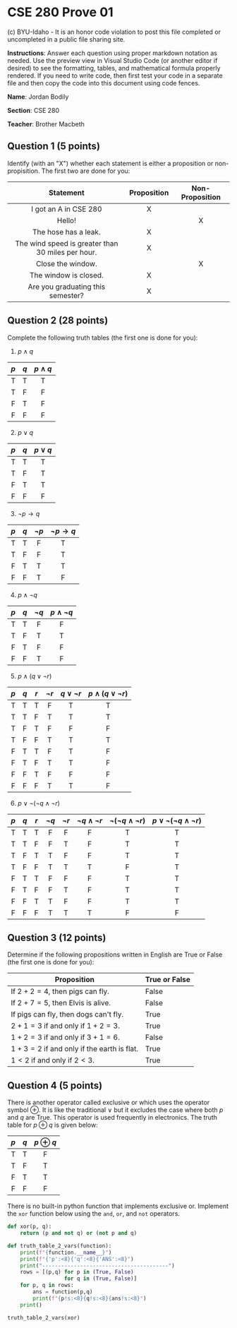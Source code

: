 # CSE 280 Prove 01

(c) BYU-Idaho - It is an honor code violation to post this
file completed or uncompleted in a public file sharing site.

**Instructions**: Answer each question using proper markdown notation as needed.  Use the preview view in Visual Studio Code (or another editor if desired) to see the formatting, tables, and mathematical formula properly rendered.  If you need to write code, then first test your code in a separate file and then copy the code into this document using code fences. 

**Name**: Jordan Bodily 

**Section**: CSE 280

**Teacher**: Brother Macbeth

## Question 1 (5 points)

Identify (with an "X") whether each statement is either a proposition or non-propisition.  The first two are done for you:

|Statement|Proposition|Non-Proposition|
|:-:|:-:|:-:|
|I got an A in CSE 280|X||
|Hello!||X|
|The hose has a leak.|X||
|The wind speed is greater than 30 miles per hour.|X||
|Close the window.||X|
|The window is closed.|X||
|Are you graduating this semester?|X||

## Question 2 (28 points)

Complete the following truth tables (the first one is done for you):

1. $p \land q$

|$p$|$q$|$p \land q$|
|:-:|:-:|:-:|
|T|T|T|
|T|F|F|
|F|T|F|
|F|F|F|

2. $p \lor q$

|$p$|$q$|$p \lor q$|
|:-:|:-:|:-:|
|T|T|T|
|T|F|T|
|F|T|T|
|F|F|F|

3. $\neg p \to q$

|$p$|$q$|$\neg p$|$\neg p \to q$|
|:-:|:-:|:-:|:-:|
|T|T|F|T|
|T|F|F|T|
|F|T|T|T|
|F|F|T|F|

4. $p \land \neg q$

|$p$|$q$|$\neg q$|$p \land \neg q$|
|:-:|:-:|:-:|:-:|
|T|T|F|F|
|T|F|T|T|
|F|T|F|F|
|F|F|T|F|

5. $p \land (q \lor \neg r)$

|$p$|$q$|$r$|$\neg r$|$q \lor \neg r$|$p \land (q \lor \neg r)$|
|:-:|:-:|:-:|:-:|:-:|:-:|
|T|T|T|F|T|T|
|T|T|F|T|T|T|
|T|F|T|F|F|F|
|T|F|F|T|T|T|
|F|T|T|F|T|F|
|F|T|F|T|T|F|
|F|F|T|F|F|F|
|F|F|F|T|T|F|

6. $p \lor \neg (\neg q \land \neg r)$

|$p$|$q$|$r$|$\neg q$|$\neg r$|$\neg q \land \neg r$|$\neg (\neg q \land \neg r)$|$p \lor \neg (\neg q \land \neg r)$|
|:-:|:-:|:-:|:-:|:-:|:-:|:-:|:-:|
|T|T|T|F|F|F|T|T|
|T|T|F|F|T|F|T|T|
|T|F|T|T|F|F|T|T|
|T|F|F|T|T|T|F|T|
|F|T|T|F|F|F|T|T|
|F|T|F|F|T|F|T|T|
|F|F|T|T|F|F|T|T|
|F|F|F|T|T|T|F|F|

## Question 3 (12 points)

Determine if the following propositions written in English are True or False (the first one is done for you):

|Proposition|True or False|
|-|-|
|If $2+2=4$, then pigs can fly.|False|
|If $2+7=5$, then Elvis is alive.|False|
|If pigs can fly, then dogs can't fly.|True|
|$2+1=3$ if and only if $1+2=3$.|True|
|$1+2=3$ if and only if $3+1=6$.|False|
|$1+3=2$ if and only if the earth is flat.|True|
|$1 \lt 2$ if and only if $2 \lt 3$.|True|

## Question 4 (5 points)

There is another operator called exclusive or which uses the operator symbol $\oplus$.  It is like the traditional $\lor$ but it excludes the case where both $p$ and $q$ are True.  This operator is used frequently in electronics.  The truth table for $p \oplus q$ is given below:

|$p$|$q$|$p \oplus q$|
|:-:|:-:|:-:|
|T|T|F|
|T|F|T|
|F|T|T|
|F|F|F|

There is no built-in python function that implements exclusive or.  Implement the `xor` function below using the `and`, `or`, and `not` operators.  

```python
def xor(p, q):
    return (p and not q) or (not p and q)

def truth_table_2_vars(function):
    print(f"{function.__name__}")
    print(f"{'p':<8}{'q':<8}{'ANS':<8}")
    print("----------------------------------------")
    rows = [(p,q) for p in (True, False) 
                  for q in (True, False)]    
    for p, q in rows:
        ans = function(p,q)
        print(f"{p!s:<8}{q!s:<8}{ans!s:<8}")
    print()

truth_table_2_vars(xor)
```